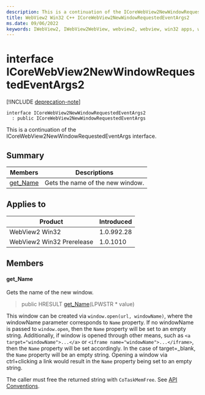 ```yaml
---
description: This is a continuation of the ICoreWebView2NewWindowRequestedEventArgs interface.
title: WebView2 Win32 C++ ICoreWebView2NewWindowRequestedEventArgs2
ms.date: 09/06/2022
keywords: IWebView2, IWebView2WebView, webview2, webview, win32 apps, win32, edge, ICoreWebView2, ICoreWebView2Controller, browser control, edge html, ICoreWebView2NewWindowRequestedEventArgs2
---
```


# interface ICoreWebView2NewWindowRequestedEventArgs2

[!INCLUDE [deprecation-note](../includes/deprecation-note.md)]

```
interface ICoreWebView2NewWindowRequestedEventArgs2
  : public ICoreWebView2NewWindowRequestedEventArgs
```

This is a continuation of the ICoreWebView2NewWindowRequestedEventArgs interface.

## Summary

 Members                        | Descriptions
--------------------------------|---------------------------------------------
[get_Name](#get_name) | Gets the name of the new window.

## Applies to

Product                         | Introduced
--------------------------------|---------------------------------------------
WebView2 Win32            |    1.0.992.28
WebView2 Win32 Prerelease |    1.0.1010

## Members

#### get_Name

Gets the name of the new window.

> public HRESULT [get_Name](#get_name)(LPWSTR * value)

This window can be created via `window.open(url, windowName)`, where the windowName parameter corresponds to `Name` property. If no windowName is passed to `window.open`, then the `Name` property will be set to an empty string. Additionally, if window is opened through other means, such as `<a target="windowName">...</a>` or `<iframe name="windowName">...</iframe>`, then the `Name` property will be set accordingly. In the case of target=_blank, the `Name` property will be an empty string. Opening a window via ctrl+clicking a link would result in the `Name` property being set to an empty string.

The caller must free the returned string with `CoTaskMemFree`. See [API Conventions](/microsoft-edge/webview2/concepts/win32-api-conventions#strings).

